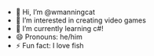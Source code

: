 - 👋 Hi, I’m @wmanningcat
- 👀 I’m interested in creating video games
- 🌱 I’m currently learning c#!
- 😄 Pronouns: he/him 
- ⚡ Fun fact: I love fish

<!---
wmanningcat/wmanningcat is a ✨ special ✨ repository because its `README.md` (this file) appears on your GitHub profile.
You can click the Preview link to take a look at your changes.
--->
